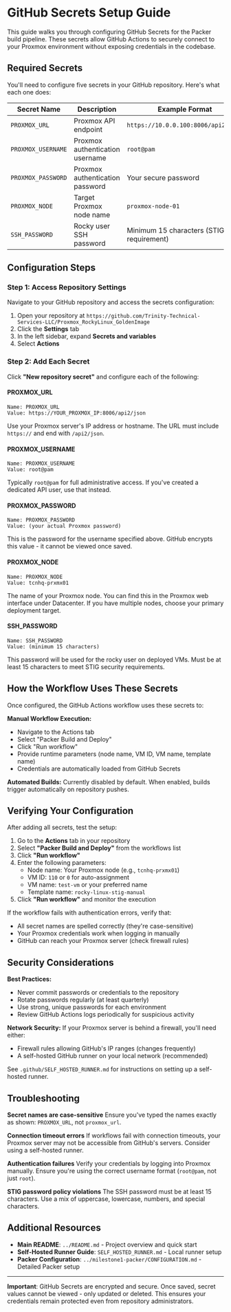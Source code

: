 # GitHub Secrets Setup Guide

This guide walks you through configuring GitHub Secrets for the Packer build pipeline. These secrets allow GitHub Actions to securely connect to your Proxmox environment without exposing credentials in the codebase.

## Required Secrets

You'll need to configure five secrets in your GitHub repository. Here's what each one does:

| Secret Name | Description | Example Format |
|-------------|-------------|----------------|
| `PROXMOX_URL` | Proxmox API endpoint | `https://10.0.0.100:8006/api2/json` |
| `PROXMOX_USERNAME` | Proxmox authentication username | `root@pam` |
| `PROXMOX_PASSWORD` | Proxmox authentication password | Your secure password |
| `PROXMOX_NODE` | Target Proxmox node name | `proxmox-node-01` |
| `SSH_PASSWORD` | Rocky user SSH password | Minimum 15 characters (STIG requirement) |

## Configuration Steps

### Step 1: Access Repository Settings

Navigate to your GitHub repository and access the secrets configuration:

1. Open your repository at `https://github.com/Trinity-Technical-Services-LLC/Proxmox_RockyLinux_GoldenImage`
2. Click the **Settings** tab
3. In the left sidebar, expand **Secrets and variables**
4. Select **Actions**

### Step 2: Add Each Secret

Click **"New repository secret"** and configure each of the following:

#### PROXMOX_URL
```
Name: PROXMOX_URL
Value: https://YOUR_PROXMOX_IP:8006/api2/json
```
Use your Proxmox server's IP address or hostname. The URL must include `https://` and end with `/api2/json`.

#### PROXMOX_USERNAME
```
Name: PROXMOX_USERNAME
Value: root@pam
```
Typically `root@pam` for full administrative access. If you've created a dedicated API user, use that instead.

#### PROXMOX_PASSWORD
```
Name: PROXMOX_PASSWORD
Value: (your actual Proxmox password)
```
This is the password for the username specified above. GitHub encrypts this value - it cannot be viewed once saved.

#### PROXMOX_NODE
```
Name: PROXMOX_NODE
Value: tcnhq-prxmx01
```
The name of your Proxmox node. You can find this in the Proxmox web interface under Datacenter. If you have multiple nodes, choose your primary deployment target.

#### SSH_PASSWORD
```
Name: SSH_PASSWORD
Value: (minimum 15 characters)
```
This password will be used for the rocky user on deployed VMs. Must be at least 15 characters to meet STIG security requirements.

## How the Workflow Uses These Secrets

Once configured, the GitHub Actions workflow uses these secrets to:

**Manual Workflow Execution:**
- Navigate to the Actions tab
- Select "Packer Build and Deploy"
- Click "Run workflow"
- Provide runtime parameters (node name, VM ID, VM name, template name)
- Credentials are automatically loaded from GitHub Secrets

**Automated Builds:**
Currently disabled by default. When enabled, builds trigger automatically on repository pushes.

## Verifying Your Configuration

After adding all secrets, test the setup:

1. Go to the **Actions** tab in your repository
2. Select **"Packer Build and Deploy"** from the workflows list
3. Click **"Run workflow"**
4. Enter the following parameters:
   - Node name: Your Proxmox node (e.g., `tcnhq-prxmx01`)
   - VM ID: `110` or `0` for auto-assignment
   - VM name: `test-vm` or your preferred name
   - Template name: `rocky-linux-stig-manual`
5. Click **"Run workflow"** and monitor the execution

If the workflow fails with authentication errors, verify that:
- All secret names are spelled correctly (they're case-sensitive)
- Your Proxmox credentials work when logging in manually
- GitHub can reach your Proxmox server (check firewall rules)

## Security Considerations

**Best Practices:**
- Never commit passwords or credentials to the repository
- Rotate passwords regularly (at least quarterly)
- Use strong, unique passwords for each environment
- Review GitHub Actions logs periodically for suspicious activity

**Network Security:**
If your Proxmox server is behind a firewall, you'll need either:
- Firewall rules allowing GitHub's IP ranges (changes frequently)
- A self-hosted GitHub runner on your local network (recommended)

See `.github/SELF_HOSTED_RUNNER.md` for instructions on setting up a self-hosted runner.

## Troubleshooting

**Secret names are case-sensitive**
Ensure you've typed the names exactly as shown: `PROXMOX_URL`, not `proxmox_url`.

**Connection timeout errors**
If workflows fail with connection timeouts, your Proxmox server may not be accessible from GitHub's servers. Consider using a self-hosted runner.

**Authentication failures**
Verify your credentials by logging into Proxmox manually. Ensure you're using the correct username format (`root@pam`, not just `root`).

**STIG password policy violations**
The SSH password must be at least 15 characters. Use a mix of uppercase, lowercase, numbers, and special characters.

## Additional Resources

- **Main README**: `../README.md` - Project overview and quick start
- **Self-Hosted Runner Guide**: `SELF_HOSTED_RUNNER.md` - Local runner setup
- **Packer Configuration**: `../milestone1-packer/CONFIGURATION.md` - Detailed Packer setup

---

**Important**: GitHub Secrets are encrypted and secure. Once saved, secret values cannot be viewed - only updated or deleted. This ensures your credentials remain protected even from repository administrators.
